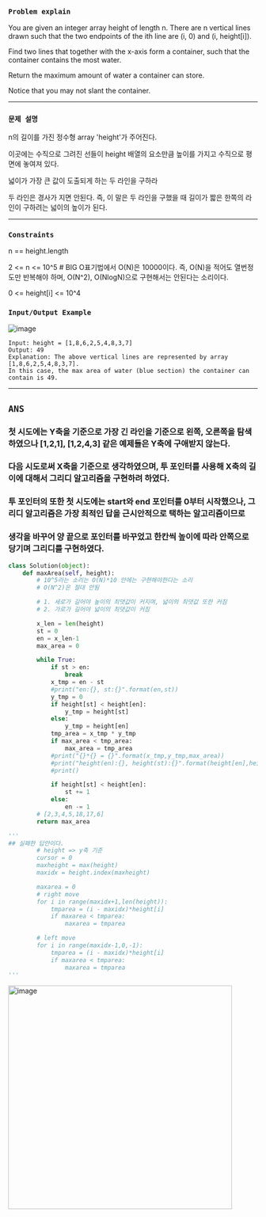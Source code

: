 ### `Problem explain`

You are given an integer array height of length n. There are n vertical lines drawn such that the two endpoints of the ith line are (i, 0) and (i, height[i]).

Find two lines that together with the x-axis form a container, such that the container contains the most water.

Return the maximum amount of water a container can store.

Notice that you may not slant the container.

----

### `문제 설명`

n의 길이를 가진 정수형 array 'height'가 주어진다.

이곳에는 수직으로 그려진 선들이 height 배열의 요소만큼 높이를 가지고 수직으로 평면에 놓여져 있다.

넓이가 가장 큰 값이 도출되게 하는 두 라인을 구하라

두 라인은 경사가 지면 안된다. 즉, 이 말은 두 라인을 구했을 때 길이가 짧은 한쪽의 라인이 구하려는 넓이의 높이가 된다.



----

### `Constraints`

n == height.length

2 <= n <= 10^5 # BIG O표기법에서 O(N)은 10000이다. 즉, O(N)을 적어도 열번정도만 반복해야 하며, O(N^2), O(NlogN)으로 구현해서는 안된다는 소리이다.

0 <= height[i] <= 10^4

### `Input/Output Example`

![image](https://github.com/CodingGuysGroup/Subin/assets/84978165/40352c2a-be12-4425-b6fd-bf62dcc605a9)

```
Input: height = [1,8,6,2,5,4,8,3,7]
Output: 49
Explanation: The above vertical lines are represented by array [1,8,6,2,5,4,8,3,7]. 
In this case, the max area of water (blue section) the container can contain is 49.
```

----

## `ANS`

### 첫 시도에는 Y축을 기준으로 가장 긴 라인을 기준으로 왼쪽, 오른쪽을 탐색하였으나 [1,2,1], [1,2,4,3] 같은 예제들은 Y축에 구애받지 않는다.

### 다음 시도로써 X축을 기준으로 생각하였으며, 투 포인터를 사용해 X축의 길이에 대해서 그리디 알고리즘을 구현하려 하였다.

### 투 포인터의 또한 첫 시도에는 start와 end 포인터를 0부터 시작했으나, 그리디 알고리즘은 가장 최적인 답을 근시안적으로 택하는 알고리즘이므로

### 생각을 바꾸어 양 끝으로 포인터를 바꾸었고 한칸씩 높이에 따라 안쪽으로 당기며 그리디를 구현하였다.


```python
class Solution(object):
    def maxArea(self, height):
        # 10^5라는 소리는 O(N)*10 안에는 구현해야한다는 소리
        # O(N^2)은 절대 안됨

        # 1. 세로가 길어야 높이의 최댓값이 커지며, 넓이의 최댓값 또한 커짐
        # 2. 가로가 길어야 넓이의 최댓값이 커짐

        x_len = len(height)
        st = 0
        en = x_len-1
        max_area = 0

        while True:
            if st > en:
                break
            x_tmp = en - st
            #print("en:{}, st:{}".format(en,st))
            y_tmp = 0
            if height[st] < height[en]:
                y_tmp = height[st]
            else:
                y_tmp = height[en]
            tmp_area = x_tmp * y_tmp
            if max_area < tmp_area:
                max_area = tmp_area
            #print("{}*{} = {}".format(x_tmp,y_tmp,max_area))
            #print("height(en):{}, height(st):{}".format(height[en],height[st]))
            #print()

            if height[st] < height[en]:
                st += 1
            else:
                en -= 1
        # [2,3,4,5,18,17,6]
        return max_area

''' 
## 실패한 답안이다.
        # height => y축 기준
        cursor = 0
        maxheight = max(height)
        maxidx = height.index(maxheight)

        maxarea = 0
        # right move
        for i in range(maxidx+1,len(height)):
            tmparea = (i - maxidx)*height[i]
            if maxarea < tmparea:
                maxarea = tmparea

        # left move
        for i in range(maxidx-1,0,-1):
            tmparea = (i - maxidx)*height[i]
            if maxarea < tmparea:
                maxarea = tmparea
'''

```

<img width="452" alt="image" src="https://github.com/CodingGuysGroup/Subin/assets/84978165/cba40a1b-f7e8-44e6-9973-7c3fafb5abc3">



